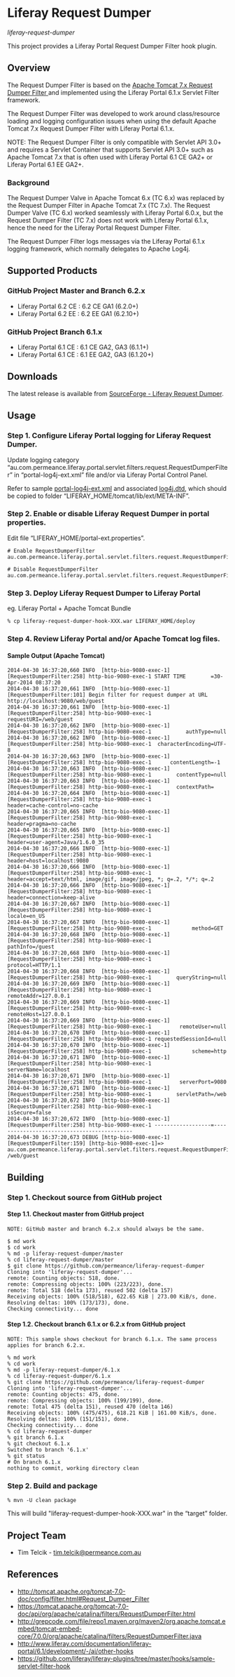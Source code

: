 # Liferay Request Dumper

*liferay-request-dumper*

This project provides a Liferay Portal Request Dumper Filter hook plugin.

## Overview

The Request Dumper Filter is based on the [Apache Tomcat 7.x Request Dumper Filter ](http://tomcat.apache.org/tomcat-7.0-doc/config/filter.html#Request_Dumper_Filter "The Request Dumper Filter is based on the [Apache Tomcat 7.x Request Dumper Filter") and implemented using the Liferay Portal 6.1.x Servlet Filter framework.

The Request Dumper Filter was developed to work around class/resource loading and logging configuration issues when using the default Apache Tomcat 7.x Request Dumper Filter with Liferay Portal 6.1.x.

NOTE: The Request Dumper Filter is only compatible with Servlet API 3.0+ and requires a Servlet Container that supports Servlet API 3.0+ such as Apache Tomcat 7.x that is often used with Liferay Portal 6.1 CE GA2+ or Liferay Portal 6.1 EE GA2+.

### Background

The Request Dumper Valve in Apache Tomcat 6.x (TC 6.x) was replaced by the Request Dumper Filter in Apache Tomcat 7.x (TC 7.x). The Request Dumper Valve (TC 6.x) worked seamlessly with Liferay Portal 6.0.x, but the Request Dumper Filter (TC 7.x) does not work with Liferay Portal 6.1.x, hence the need for the Liferay Portal Request Dumper Filter.

The Request Dumper Filter logs messages via the Liferay Portal 6.1.x logging framework, which normally delegates to Apache Log4j.


## Supported Products

### GitHub Project Master and Branch 6.2.x

* Liferay Portal 6.2 CE : 6.2 CE GA1 (6.2.0+)
* Liferay Portal 6.2 EE : 6.2 EE GA1 (6.2.10+)

### GitHub Project Branch 6.1.x

* Liferay Portal 6.1 CE : 6.1 CE GA2, GA3 (6.1.1+)
* Liferay Portal 6.1 CE : 6.1 EE GA2, GA3 (6.1.20+)


## Downloads

The latest release is available from [SourceForge - Liferay Request Dumper](https://sourceforge.net/projects/permeance-apps/files/liferay-request-dumper/ "Liferay Request Dumper").


## Usage

### Step 1. Configure Liferay Portal logging for Liferay Request Dumper.

Update logging category “au.com.permeance.liferay.portal.servlet.filters.request.RequestDumperFilter” in “portal-log4j-ext.xml” file and/or via Liferay Portal Control Panel.

Refer to sample [portal-log4j-ext.xml](conf/liferay-portal/tomcat/lib/ext/META-INF/portal-log4j-ext.xml "portal-log4j-ext.xml") and associated [log4j.dtd](conf/liferay-portal/tomcat/lib/ext/META-INF/log4j.dtd "log4j.dtd"), which should be copied to folder “LIFERAY_HOME/tomcat/lib/ext/META-INF”.

### Step 2. Enable or disable Liferay Request Dumper in portal properties.

Edit file “LIFERAY_HOME/portal-ext.properties”.

    # Enable RequestDumperFilter
    au.com.permeance.liferay.portal.servlet.filters.request.RequestDumperFilter=true

    # Disable RequestDumperFilter
    au.com.permeance.liferay.portal.servlet.filters.request.RequestDumperFilter=false

### Step 3. Deploy Liferay Request Dumper to Liferay Portal

eg. Liferay Portal + Apache Tomcat Bundle

    % cp liferay-request-dumper-hook-XXX.war LIFERAY_HOME/deploy

### Step 4. Review Liferay Portal and/or Apache Tomcat log files.

#### Sample Output (Apache Tomcat)

    2014-04-30 16:37:20,660 INFO  [http-bio-9080-exec-1][RequestDumperFilter:258] http-bio-9080-exec-1 START TIME        =30-Apr-2014 08:37:20
    2014-04-30 16:37:20,661 INFO  [http-bio-9080-exec-1][RequestDumperFilter:101] Begin filter for request dumper at URL http://localhost:9080/web/guest
    2014-04-30 16:37:20,661 INFO  [http-bio-9080-exec-1][RequestDumperFilter:258] http-bio-9080-exec-1         requestURI=/web/guest
    2014-04-30 16:37:20,662 INFO  [http-bio-9080-exec-1][RequestDumperFilter:258] http-bio-9080-exec-1           authType=null
    2014-04-30 16:37:20,662 INFO  [http-bio-9080-exec-1][RequestDumperFilter:258] http-bio-9080-exec-1  characterEncoding=UTF-8
    2014-04-30 16:37:20,663 INFO  [http-bio-9080-exec-1][RequestDumperFilter:258] http-bio-9080-exec-1      contentLength=-1
    2014-04-30 16:37:20,663 INFO  [http-bio-9080-exec-1][RequestDumperFilter:258] http-bio-9080-exec-1        contentType=null
    2014-04-30 16:37:20,663 INFO  [http-bio-9080-exec-1][RequestDumperFilter:258] http-bio-9080-exec-1        contextPath=
    2014-04-30 16:37:20,664 INFO  [http-bio-9080-exec-1][RequestDumperFilter:258] http-bio-9080-exec-1             header=cache-control=no-cache
    2014-04-30 16:37:20,665 INFO  [http-bio-9080-exec-1][RequestDumperFilter:258] http-bio-9080-exec-1             header=pragma=no-cache
    2014-04-30 16:37:20,665 INFO  [http-bio-9080-exec-1][RequestDumperFilter:258] http-bio-9080-exec-1             header=user-agent=Java/1.6.0_35
    2014-04-30 16:37:20,666 INFO  [http-bio-9080-exec-1][RequestDumperFilter:258] http-bio-9080-exec-1             header=host=localhost:9080
    2014-04-30 16:37:20,666 INFO  [http-bio-9080-exec-1][RequestDumperFilter:258] http-bio-9080-exec-1             header=accept=text/html, image/gif, image/jpeg, *; q=.2, */*; q=.2
    2014-04-30 16:37:20,666 INFO  [http-bio-9080-exec-1][RequestDumperFilter:258] http-bio-9080-exec-1             header=connection=keep-alive
    2014-04-30 16:37:20,667 INFO  [http-bio-9080-exec-1][RequestDumperFilter:258] http-bio-9080-exec-1             locale=en_US
    2014-04-30 16:37:20,667 INFO  [http-bio-9080-exec-1][RequestDumperFilter:258] http-bio-9080-exec-1             method=GET
    2014-04-30 16:37:20,668 INFO  [http-bio-9080-exec-1][RequestDumperFilter:258] http-bio-9080-exec-1           pathInfo=/guest
    2014-04-30 16:37:20,668 INFO  [http-bio-9080-exec-1][RequestDumperFilter:258] http-bio-9080-exec-1           protocol=HTTP/1.1
    2014-04-30 16:37:20,668 INFO  [http-bio-9080-exec-1][RequestDumperFilter:258] http-bio-9080-exec-1        queryString=null
    2014-04-30 16:37:20,669 INFO  [http-bio-9080-exec-1][RequestDumperFilter:258] http-bio-9080-exec-1         remoteAddr=127.0.0.1
    2014-04-30 16:37:20,669 INFO  [http-bio-9080-exec-1][RequestDumperFilter:258] http-bio-9080-exec-1         remoteHost=127.0.0.1
    2014-04-30 16:37:20,669 INFO  [http-bio-9080-exec-1][RequestDumperFilter:258] http-bio-9080-exec-1         remoteUser=null
    2014-04-30 16:37:20,670 INFO  [http-bio-9080-exec-1][RequestDumperFilter:258] http-bio-9080-exec-1 requestedSessionId=null
    2014-04-30 16:37:20,670 INFO  [http-bio-9080-exec-1][RequestDumperFilter:258] http-bio-9080-exec-1             scheme=http
    2014-04-30 16:37:20,671 INFO  [http-bio-9080-exec-1][RequestDumperFilter:258] http-bio-9080-exec-1         serverName=localhost
    2014-04-30 16:37:20,671 INFO  [http-bio-9080-exec-1][RequestDumperFilter:258] http-bio-9080-exec-1         serverPort=9080
    2014-04-30 16:37:20,671 INFO  [http-bio-9080-exec-1][RequestDumperFilter:258] http-bio-9080-exec-1        servletPath=/web
    2014-04-30 16:37:20,672 INFO  [http-bio-9080-exec-1][RequestDumperFilter:258] http-bio-9080-exec-1           isSecure=false
    2014-04-30 16:37:20,672 INFO  [http-bio-9080-exec-1][RequestDumperFilter:258] http-bio-9080-exec-1 ------------------=--------------------------------------------
    2014-04-30 16:37:20,673 DEBUG [http-bio-9080-exec-1][RequestDumperFilter:159] [http-bio-9080-exec-1]=> au.com.permeance.liferay.portal.servlet.filters.request.RequestDumperFilter /web/guest

## Building

### Step 1. Checkout source from GitHub project

#### Step 1.1. Checkout master from GitHub project

    NOTE: GitHub master and branch 6.2.x should always be the same.

    $ md work
    $ cd work
    % md -p liferay-request-dumper/master
    % cd liferay-request-dumper/master
    $ git clone https://github.com/permeance/liferay-request-dumper
    Cloning into 'liferay-request-dumper'...
    remote: Counting objects: 518, done.
    remote: Compressing objects: 100% (223/223), done.
    remote: Total 518 (delta 173), reused 502 (delta 157)
    Receiving objects: 100% (518/518), 622.65 KiB | 273.00 KiB/s, done.
    Resolving deltas: 100% (173/173), done.
    Checking connectivity... done

#### Step 1.2. Checkout branch 6.1.x or 6.2.x from GitHub project

    NOTE: This sample shows checkout for branch 6.1.x. The same process applies for branch 6.2.x.

    % md work
    % cd work
    % md -p liferay-request-dumper/6.1.x
    % cd liferay-request-dumper/6.1.x
    % git clone https://github.com/permeance/liferay-request-dumper
    Cloning into 'liferay-request-dumper'...
    remote: Counting objects: 475, done.
    remote: Compressing objects: 100% (199/199), done.
    remote: Total 475 (delta 151), reused 470 (delta 146)
    Receiving objects: 100% (475/475), 618.21 KiB | 161.00 KiB/s, done.
    Resolving deltas: 100% (151/151), done.
    Checking connectivity... done
    % cd liferay-request-dumper
    % git branch 6.1.x
    % git checkout 6.1.x
    Switched to branch '6.1.x'
    % git status
    # On branch 6.1.x
    nothing to commit, working directory clean

### Step 2. Build and package

    % mvn -U clean package

This will build "liferay-request-dumper-hook-XXX.war" in the “target” folder.


## Project Team

* Tim Telcik - tim.telcik@permeance.com.au

## References

 * http://tomcat.apache.org/tomcat-7.0-doc/config/filter.html#Request_Dumper_Filter
 * https://tomcat.apache.org/tomcat-7.0-doc/api/org/apache/catalina/filters/RequestDumperFilter.html
 * http://grepcode.com/file/repo1.maven.org/maven2/org.apache.tomcat.embed/tomcat-embed-core/7.0.0/org/apache/catalina/filters/RequestDumperFilter.java
 * http://www.liferay.com/documentation/liferay-portal/6.1/development/-/ai/other-hooks
 * https://github.com/liferay/liferay-plugins/tree/master/hooks/sample-servlet-filter-hook


